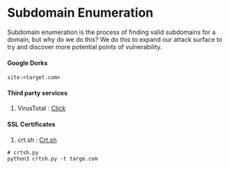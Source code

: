 # Subdomain Enumeration

  Subdomain enumeration is the process of finding valid subdomains for a domain, but why do we do this? We do this to expand our attack surface to try and discover more potential points of vulnerability.

#### Google Dorks 
`site:<target.com>`

#### Third party services
  1. VirusTotal : <a href="https://www.virustotal.com/gui/home/url">Click</a>

#### SSL Certificates
  1. crt.sh :  <a href="https://crt.sh/">Crt.sh</a>
  ```
  # crtsh.py
  python3 crtsh.py -t targe.com
  ```


